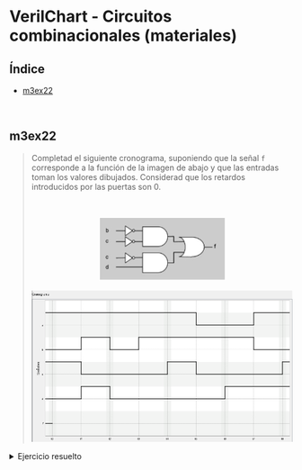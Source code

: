 
# VerilChart - Circuitos combinacionales (materiales)

## Índice

- [m3ex22](#m3ex22)

<br>

## m3ex22

<blockquote>

Completad el siguiente cronograma, suponiendo que la señal `f` corresponde a la función de la imagen de abajo y que las entradas toman los valores dibujados. Considerad que los retardos introducidos por las puertas son 0.

<br>

<div align="center">

![](capturas/enunciados/m3ex22.png)
</div>

<div align="center">

![](capturas/enunciados/m3ex22_cronograma.png)
</div>
</blockquote>

<details>
	<summary>Ejercicio resuelto</summary>
	<div>
		<img src="capturas/ejercicios/m3ex22.png">
	</div>
</details>
